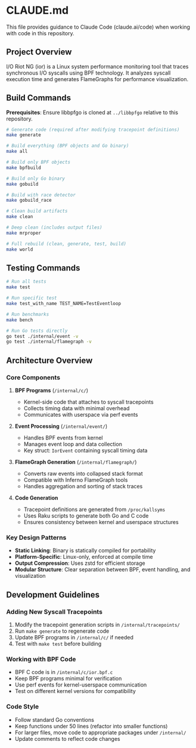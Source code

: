 # CLAUDE.md

This file provides guidance to Claude Code (claude.ai/code) when working with code in this repository.

## Project Overview

I/O Riot NG (ior) is a Linux system performance monitoring tool that traces synchronous I/O syscalls using BPF technology. It analyzes syscall execution time and generates FlameGraphs for performance visualization.

## Build Commands

**Prerequisites**: Ensure libbpfgo is cloned at `../libbpfgo` relative to this repository.

```bash
# Generate code (required after modifying tracepoint definitions)
make generate

# Build everything (BPF objects and Go binary)
make all

# Build only BPF objects
make bpfbuild

# Build only Go binary
make gobuild

# Build with race detector
make gobuild_race

# Clean build artifacts
make clean

# Deep clean (includes output files)
make mrproper

# Full rebuild (clean, generate, test, build)
make world
```

## Testing Commands

```bash
# Run all tests
make test

# Run specific test
make test_with_name TEST_NAME=TestEventloop

# Run benchmarks
make bench

# Run Go tests directly
go test ./internal/event -v
go test ./internal/flamegraph -v
```

## Architecture Overview

### Core Components

1. **BPF Programs** (`/internal/c/`)
   - Kernel-side code that attaches to syscall tracepoints
   - Collects timing data with minimal overhead
   - Communicates with userspace via perf events

2. **Event Processing** (`/internal/event/`)
   - Handles BPF events from kernel
   - Manages event loop and data collection
   - Key struct: `IorEvent` containing syscall timing data

3. **FlameGraph Generation** (`/internal/flamegraph/`)
   - Converts raw events into collapsed stack format
   - Compatible with Inferno FlameGraph tools
   - Handles aggregation and sorting of stack traces

4. **Code Generation**
   - Tracepoint definitions are generated from `/proc/kallsyms`
   - Uses Raku scripts to generate both Go and C code
   - Ensures consistency between kernel and userspace structures

### Key Design Patterns

- **Static Linking**: Binary is statically compiled for portability
- **Platform-Specific**: Linux-only, enforced at compile time
- **Output Compression**: Uses zstd for efficient storage
- **Modular Structure**: Clear separation between BPF, event handling, and visualization

## Development Guidelines

### Adding New Syscall Tracepoints

1. Modify the tracepoint generation scripts in `/internal/tracepoints/`
2. Run `make generate` to regenerate code
3. Update BPF programs in `/internal/c/` if needed
4. Test with `make test` before building

### Working with BPF Code

- BPF C code is in `/internal/c/ior.bpf.c`
- Keep BPF programs minimal for verification
- Use perf events for kernel-userspace communication
- Test on different kernel versions for compatibility

### Code Style

- Follow standard Go conventions
- Keep functions under 50 lines (refactor into smaller functions)
- For larger files, move code to appropriate packages under `/internal/`
- Update comments to reflect code changes
